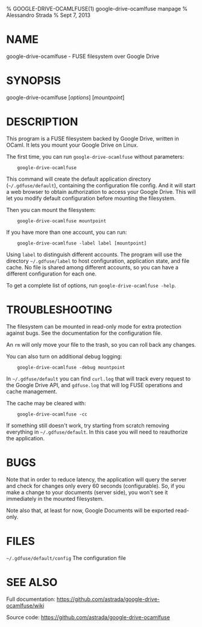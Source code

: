 % GOOGLE-DRIVE-OCAMLFUSE(1) google-drive-ocamlfuse manpage
% Alessandro Strada
% Sept 7, 2013

# NAME

google-drive-ocamlfuse - FUSE filesystem over Google Drive

# SYNOPSIS

google-drive-ocamlfuse [*options*] [*mountpoint*]

# DESCRIPTION

This program is a FUSE filesystem backed by Google Drive, written in OCaml. It
lets you mount your Google Drive on Linux.

The first time, you can run `google-drive-ocamlfuse` without parameters:

        google-drive-ocamlfuse

This command will create the default application directory
(`~/.gdfuse/default`), containing the configuration file config. And it will
start a web browser to obtain authorization to access your Google Drive. This
will let you modify default configuration before mounting the filesystem.

Then you can mount the filesystem:

        google-drive-ocamlfuse mountpoint

If you have more than one account, you can run:

        google-drive-ocamlfuse -label label [mountpoint]

Using `label` to distinguish different accounts. The program will use the
directory `~/.gdfuse/label` to host configuration, application state, and file
cache. No file is shared among different accounts, so you can have a different
configuration for each one.

To get a complete list of options, run `google-drive-ocamlfuse -help`.

# TROUBLESHOOTING

The filesystem can be mounted in read-only mode for extra protection
against bugs. See the documentation for the configuration file.

An `rm` will only move your file to the trash, so you can roll back
any changes.

You can also turn on additional debug logging:

        google-drive-ocamlfuse -debug mountpoint

In `~/.gdfuse/default` you can find `curl.log` that will track every request
to the Google Drive API, and `gdfuse.log` that will log FUSE operations and
cache management.

The cache may be cleared with:

        google-drive-ocamlfuse -cc

If something still doesn't work, try starting from scratch removing everything
in `~/.gdfuse/default`. In this case you will need to reauthorize the
application.

# BUGS

Note that in order to reduce latency, the application will query the server
and check for changes only every 60 seconds (configurable). So, if you make a
change to your documents (server side), you won't see it immediately in the
mounted filesystem.

Note also that, at least for now, Google Documents will be exported read-only.

# FILES

`~/.gdfuse/default/config`
The configuration file

# SEE ALSO

Full documentation: <https://github.com/astrada/google-drive-ocamlfuse/wiki>

Source code: <https://github.com/astrada/google-drive-ocamlfuse>
